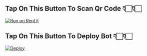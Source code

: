 ## Tap On This Button To Scan Qr Code 👇🏻👇🏻

[![Run on Repl.it](https://repl.it/badge/github/quiec/whatsAlfa)](https://replit.com/@kavishkaya/lusifarqr)



## Tap On This Button To Deploy Bot 👇🏻👇🏻

[![Deploy](https://www.herokucdn.com/deploy/button.svg)](https://heroku.com/deploy?template=https://github.com/kavishkaya/BotlusifarWhatsapp)
     
